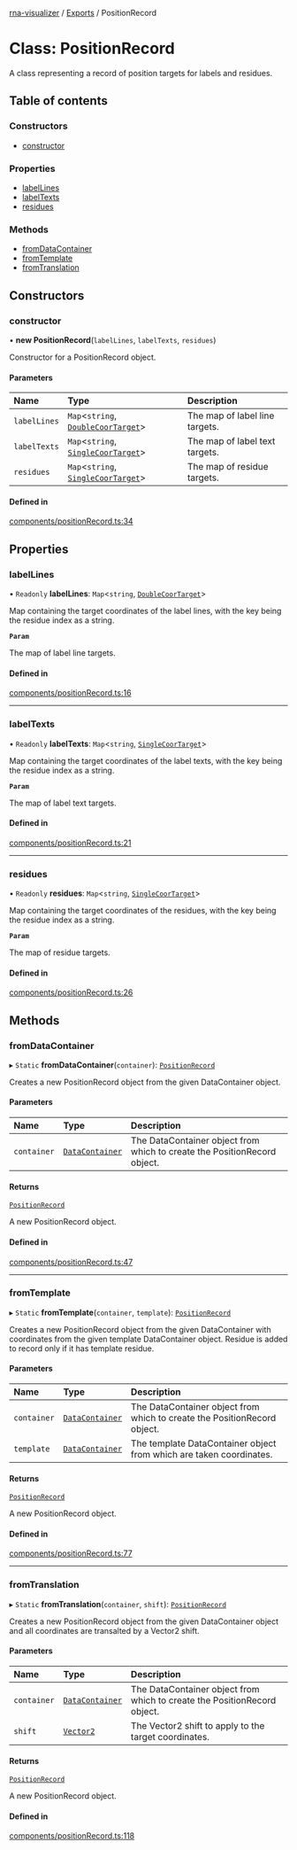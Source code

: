 [rna-visualizer](../README.md) / [Exports](../modules.md) / PositionRecord

# Class: PositionRecord

A class representing a record of position targets for labels and residues.

## Table of contents

### Constructors

- [constructor](PositionRecord.md#constructor)

### Properties

- [labelLines](PositionRecord.md#labellines)
- [labelTexts](PositionRecord.md#labeltexts)
- [residues](PositionRecord.md#residues)

### Methods

- [fromDataContainer](PositionRecord.md#fromdatacontainer)
- [fromTemplate](PositionRecord.md#fromtemplate)
- [fromTranslation](PositionRecord.md#fromtranslation)

## Constructors

### constructor

• **new PositionRecord**(`labelLines`, `labelTexts`, `residues`)

Constructor for a PositionRecord object.

#### Parameters

| Name | Type | Description |
| :------ | :------ | :------ |
| `labelLines` | `Map`<`string`, [`DoubleCoorTarget`](DoubleCoorTarget.md)\> | The map of label line targets. |
| `labelTexts` | `Map`<`string`, [`SingleCoorTarget`](SingleCoorTarget.md)\> | The map of label text targets. |
| `residues` | `Map`<`string`, [`SingleCoorTarget`](SingleCoorTarget.md)\> | The map of residue targets. |

#### Defined in

[components/positionRecord.ts:34](https://github.com/michalhercik/rna-visualizer/blob/7600d7b/lib/src/components/positionRecord.ts#L34)

## Properties

### labelLines

• `Readonly` **labelLines**: `Map`<`string`, [`DoubleCoorTarget`](DoubleCoorTarget.md)\>

Map containing the target coordinates of the label lines, with the key being the residue index as a string.

**`Param`**

The map of label line targets.

#### Defined in

[components/positionRecord.ts:16](https://github.com/michalhercik/rna-visualizer/blob/7600d7b/lib/src/components/positionRecord.ts#L16)

___

### labelTexts

• `Readonly` **labelTexts**: `Map`<`string`, [`SingleCoorTarget`](SingleCoorTarget.md)\>

Map containing the target coordinates of the label texts, with the key being the residue index as a string.

**`Param`**

The map of label text targets.

#### Defined in

[components/positionRecord.ts:21](https://github.com/michalhercik/rna-visualizer/blob/7600d7b/lib/src/components/positionRecord.ts#L21)

___

### residues

• `Readonly` **residues**: `Map`<`string`, [`SingleCoorTarget`](SingleCoorTarget.md)\>

Map containing the target coordinates of the residues, with the key being the residue index as a string.

**`Param`**

The map of residue targets.

#### Defined in

[components/positionRecord.ts:26](https://github.com/michalhercik/rna-visualizer/blob/7600d7b/lib/src/components/positionRecord.ts#L26)

## Methods

### fromDataContainer

▸ `Static` **fromDataContainer**(`container`): [`PositionRecord`](PositionRecord.md)

Creates a new PositionRecord object from the given DataContainer object.

#### Parameters

| Name | Type | Description |
| :------ | :------ | :------ |
| `container` | [`DataContainer`](DataContainer.md) | The DataContainer object from which to create the PositionRecord object. |

#### Returns

[`PositionRecord`](PositionRecord.md)

A new PositionRecord object.

#### Defined in

[components/positionRecord.ts:47](https://github.com/michalhercik/rna-visualizer/blob/7600d7b/lib/src/components/positionRecord.ts#L47)

___

### fromTemplate

▸ `Static` **fromTemplate**(`container`, `template`): [`PositionRecord`](PositionRecord.md)

Creates a new PositionRecord object from the given DataContainer with coordinates from the given template DataContainer object. Residue is added to record only if it has template residue.

#### Parameters

| Name | Type | Description |
| :------ | :------ | :------ |
| `container` | [`DataContainer`](DataContainer.md) | The DataContainer object from which to create the PositionRecord object. |
| `template` | [`DataContainer`](DataContainer.md) | The template DataContainer object from which are taken coordinates. |

#### Returns

[`PositionRecord`](PositionRecord.md)

A new PositionRecord object.

#### Defined in

[components/positionRecord.ts:77](https://github.com/michalhercik/rna-visualizer/blob/7600d7b/lib/src/components/positionRecord.ts#L77)

___

### fromTranslation

▸ `Static` **fromTranslation**(`container`, `shift`): [`PositionRecord`](PositionRecord.md)

Creates a new PositionRecord object from the given DataContainer object and all coordinates are transalted by a Vector2 shift.

#### Parameters

| Name | Type | Description |
| :------ | :------ | :------ |
| `container` | [`DataContainer`](DataContainer.md) | The DataContainer object from which to create the PositionRecord object. |
| `shift` | [`Vector2`](Vector2.md) | The Vector2 shift to apply to the target coordinates. |

#### Returns

[`PositionRecord`](PositionRecord.md)

A new PositionRecord object.

#### Defined in

[components/positionRecord.ts:118](https://github.com/michalhercik/rna-visualizer/blob/7600d7b/lib/src/components/positionRecord.ts#L118)
